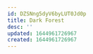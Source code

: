 ```yaml
---
id: DZSNng5dyV6byLUT0Jd0p
title: Dark Forest
desc: ''
updated: 1644961726967
created: 1644961726967
---
```


